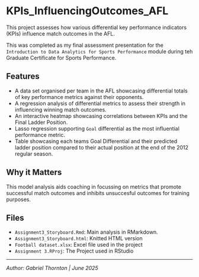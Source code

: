 # KPIs_InfluencingOutcomes_AFL
This project assesses how various differential key performance indicators (KPIs) influence match outcomes in the AFL.

This was completed as my final assessment presentation for the `Introduction to Data Analytics for Sports Performance` module during teh Graduate Certificate for Sports Performance. 

## Features
- A data set organised per team in the AFL showcasing differential totals of key performance metrics against their opponents.
- A regression analysis of differential metrics to assess their strength in influencing winning match outcomes.
- An interactive heatmap showcasing correlations between KPIs and the Final Ladder Position.
- Lasso regression supporting `Goal` differential as the most influential performance metric.
- Table showcasing each teams Goal Differential and their predicted ladder position compared to their actual position at the end of the 2012 regular season. 

## Why it Matters
This model analysis aids coaching in focussing on metrics that promote successful match outcomes and inhibits unsuccesful outcomes for training purposes.

## Files
- `Assignment3_Storyboard.Rmd`: Main analysis in RMarkdown.
- `Assignment3_Storyboard.html`: Knitted HTML version
- `Football dataset.xlsx`: Excel file used in the project
- `Assignment 3.RProj`: The Project used in RStudio

---

*Author: Gabriel Thornton | June 2025*



